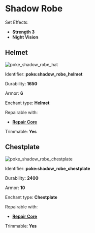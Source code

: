 # Shadow Robe

Set Effects:

* **Strength 3**
* **Night Vision**

## Helmet

![poke\_shadow\_robe\_hat](https://github.com/ItsMePok/PFE/assets/136857747/2e12af05-3f57-4323-8f63-04e211cd635a)

Identifier: **poke:shadow\_robe\_helmet**

Durability: **1650**

Armor: **6**

Enchant type: **Helmet**

Repairable with:

* [**Repair Core**](https://pfewiki.gitbook.io/home/items/cores/repair-core)

Trimmable: **Yes**

## Chestplate

![poke\_shadow\_robe\_chestplate](https://github.com/ItsMePok/PFE/assets/136857747/be091d70-4c23-4b53-9f27-1cc7c1253204)

Identifier: **poke:shadow\_robe\_chestplate**

Durability: **2400**

Armor: **10**

Enchant type: **Chestplate**

Repairable with:

* [**Repair Core**](https://pfewiki.gitbook.io/home/items/cores/repair-core)

Trimmable: **Yes**
